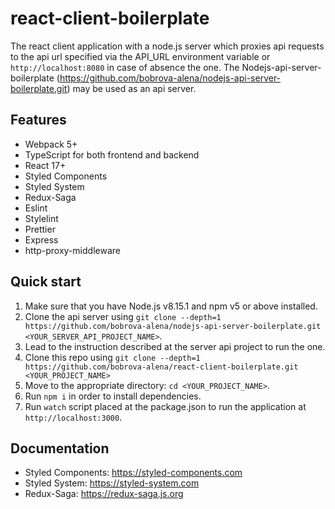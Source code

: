 # react-client-boilerplate

The react client application with a node.js server which proxies api requests to the api url specified via 
the API_URL environment variable or `http://localhost:8080` in case of absence the one.
The Nodejs-api-server-boilerplate (https://github.com/bobrova-alena/nodejs-api-server-boilerplate.git)
may be used as an api server.

## Features
- Webpack 5+
- TypeScript for both frontend and backend
- React 17+
- Styled Components
- Styled System
- Redux-Saga
- Eslint
- Stylelint
- Prettier
- Express
- http-proxy-middleware

## Quick start

1. Make sure that you have Node.js v8.15.1 and npm v5 or above installed.
2. Clone the api server using `git clone --depth=1 https://github.com/bobrova-alena/nodejs-api-server-boilerplate.git <YOUR_SERVER_API_PROJECT_NAME>`.
3. Lead to the instruction described at the server api project to run the one.
4. Clone this repo using `git clone --depth=1 https://github.com/bobrova-alena/react-client-boilerplate.git <YOUR_PROJECT_NAME>`
5. Move to the appropriate directory: `cd <YOUR_PROJECT_NAME>`.
6. Run `npm i` in order to install dependencies.
7. Run `watch` script placed at the package.json to run the application at `http://localhost:3000`.

## Documentation
- Styled Components: https://styled-components.com
- Styled System: https://styled-system.com
- Redux-Saga: https://redux-saga.js.org
